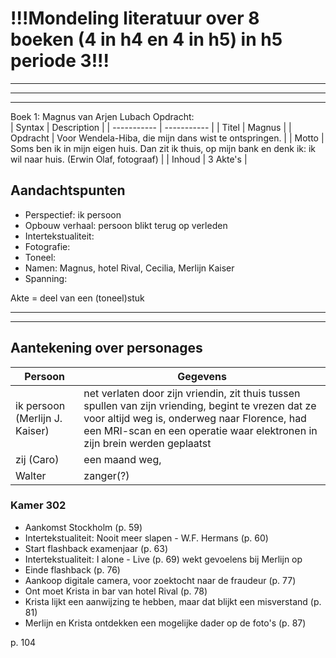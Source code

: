# **!!!Mondeling literatuur over 8 boeken (4 in h4 en 4 in h5) in h5 periode 3!!!**

---
---
---
Boek 1: Magnus van Arjen Lubach
Opdracht:  </br>
| Syntax | Description |
| ----------- | ----------- |
| Titel | Magnus |
| Opdracht | Voor Wendela-Hiba, die mijn dans wist te ontspringen. |
| Motto | Soms ben ik in mijn eigen huis. Dan zit ik thuis, op mijn bank en denk ik: ik wil naar huis. (Erwin Olaf, fotograaf) |
| Inhoud | 3 Akte's |

## Aandachtspunten

- Perspectief: ik persoon
- Opbouw verhaal: persoon blikt terug op verleden
- Intertekstualiteit:
- Fotografie:
- Toneel:
- Namen: Magnus, hotel Rival, Cecilia, Merlijn Kaiser
- Spanning:

Akte = deel van een (toneel)stuk </br>

---
---

## Aantekening over personages </br>

| Persoon | Gegevens |
| --- | --- |
| ik persoon (Merlijn J. Kaiser) | net verlaten door zijn vriendin, zit thuis tussen spullen van zijn vriending, begint te vrezen dat ze voor altijd weg is, onderweg naar Florence, had een MRI-scan en een operatie waar elektronen in zijn brein werden geplaatst  |
| zij (Caro) | een maand weg,  |
| Walter | zanger(?) |

### Kamer 302

- Aankomst Stockholm (p. 59)
- Intertekstualiteit: Nooit meer slapen - W.F. Hermans (p. 60)
- Start flashback  examenjaar (p. 63)
- Intertekstualiteit: I alone - Live (p. 69) wekt gevoelens bij Merlijn op
- Einde flashback (p. 76)
- Aankoop digitale camera, voor zoektocht naar de fraudeur (p. 77)
- Ont moet Krista in bar van hotel Rival (p. 78)
- Krista lijkt een aanwijzing te hebben, maar dat blijkt een misverstand (p. 81)
- Merlijn en Krista ontdekken een mogelijke dader op de foto's (p. 87)

p. 104
